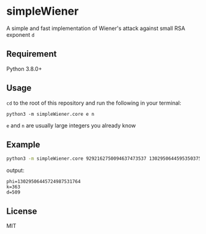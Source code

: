 # simpleWiener
A simple and fast implementation of Wiener's attack against small RSA exponent `d`

## Requirement
Python 3.8.0+

## Usage
`cd` to the root of this repository and run the following in your terminal:
```
python3 -m simpleWiener.core e n
```
`e` and `n` are usually large integers you already know

## Example
```bash
python3 -m simpleWiener.core 9292162750094637473537 13029506445953503759481
```
output:
```
phi=13029506445724987531764
k=363
d=509
```

## License
MIT
